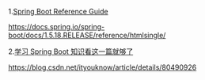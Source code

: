 

1.[Spring Boot Reference Guide](https://docs.spring.io/spring-boot/docs/1.5.18.RELEASE/reference/htmlsingle/)

https://docs.spring.io/spring-boot/docs/1.5.18.RELEASE/reference/htmlsingle/

2.[学习 Spring Boot 知识看这一篇就够了](https://blog.csdn.net/ityouknow/article/details/80490926)

https://blog.csdn.net/ityouknow/article/details/80490926


